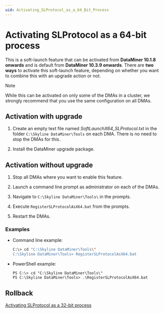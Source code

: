 ```yaml
---
uid: Activating_SLProtocol_as_a_64_Bit_Process
---
```


# Activating SLProtocol as a 64-bit process

This is a soft-launch feature that can be activated from **DataMiner 10.1.8 onwards** and is default from **DataMiner 10.3.9 onwards**. There are **two ways** to activate this soft-launch feature, depending on whether you want to combine this with an upgrade action or not.

> [!NOTE]
> While this can be activated on only some of the DMAs in a cluster, we strongly recommend that you use the same configuration on all DMAs.

## Activation with upgrade

1. Create an empty text file named *SoftLaunchX64_SLProtocol.txt* in the folder `C:\Skyline DataMiner\Tools` on each DMA. There is no need to stop the DMAs for this.

1. Install the DataMiner upgrade package.

## Activation without upgrade

1. Stop all DMAs where you want to enable this feature.

1. Launch a command line prompt as administrator on each of the DMAs.

1. Navigate to `C:\Skyline DataMiner\Tools\` in the prompts.

1. Execute `RegisterSLProtocolAsX64.bat` from the prompts.

1. Restart the DMAs.

### Examples

- Command line example:

  ```bash
  C:\> cd "C:\Skyline DataMiner\Tools\"
  C:\Skyline DataMiner\Tools> RegisterSLProtocolAsX64.bat
  ```

- PowerShell example:

  ```pwsh
  PS C:\> cd "C:\Skyline DataMiner\Tools\"
  PS C:\Skyline DataMiner\Tools> .\RegisterSLProtocolAsX64.bat
  ```

## Rollback

[Activating SLProtocol as a 32-bit process](xref:Activating_SLProtocol_as_a_32_Bit_Process)
